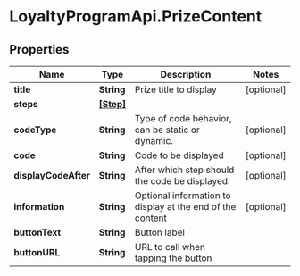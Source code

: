 # LoyaltyProgramApi.PrizeContent

## Properties
Name | Type | Description | Notes
------------ | ------------- | ------------- | -------------
**title** | **String** | Prize title to display | [optional] 
**steps** | [**[Step]**](Step.md) |  | 
**codeType** | **String** | Type of code behavior, can be static or dynamic. | [optional] 
**code** | **String** | Code to be displayed | [optional] 
**displayCodeAfter** | **String** | After which step should the code be displayed. | [optional] 
**information** | **String** | Optional information to display at the end of the content | [optional] 
**buttonText** | **String** | Button label | 
**buttonURL** | **String** | URL to call when tapping the button | 


